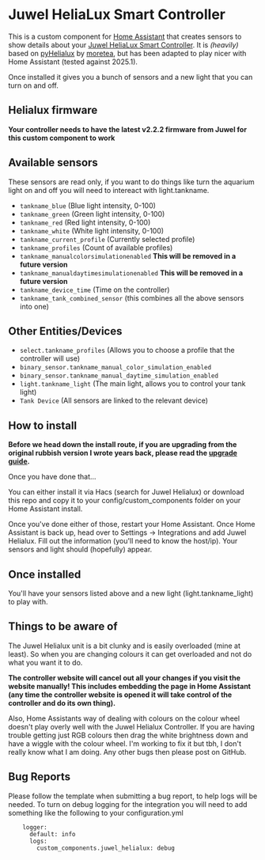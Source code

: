 
# Juwel HeliaLux Smart Controller

This is a custom component for [Home Assistant](https://www.home-assistant.io/) that creates sensors to show details about your [Juwel HeliaLux Smart Controller](https://www.juwel-aquarium.co.uk/Products/Lighting/LED/HeliaLux-LED/HeliaLux-SmartControl/). It is *(heavily)* based on [pyHelialux](https://github.com/moretea/pyHelialux) by [moretea](https://github.com/moretea), but has been adapted to play nicer with Home Assistant (tested against 2025.1).

Once installed it gives you a bunch of sensors and a new light that you can turn on and off.

## Helialux firmware
**Your controller needs to have the latest v2.2.2 firmware from Juwel for this custom component to work**

## Available sensors

These sensors are read only, if you want to do things like turn the aquarium light on and off you will need to intereact with light.tankname.

* `tankname_blue` (Blue light intensity, 0-100)
* `tankname_green` (Green light intensity, 0-100)
* `tankname_red` (Red light intensity, 0-100)
* `tankname_white` (White light intensity, 0-100)
* `tankname_current_profile` (Currently selected profile)
* `tankname_profiles` (Count of available profiles)
* `tankname_manualcolorsimulationenabled` **This will be removed in a future version**
* `tankname_manualdaytimesimulationenabled` **This will be removed in a future version**
* `tankname_device_time` (Time on the controller)
* `tankname_tank_combined_sensor` (this combines all the above sensors into one)

## Other Entities/Devices
* `select.tankname_profiles` (Allows you to choose a profile that the controller will use)
* `binary_sensor.tankname_manual_color_simulation_enabled`
* `binary_sensor.tankname_manual_daytime_simulation_enabled`
* `light.tankname_light` (The main light, allows you to control your tank light)
* `Tank Device` (All sensors are linked to the relevant device)


## How to install

**Before we head down the install route, if you are upgrading from the original rubbish version I wrote years back, please read the [upgrade guide](https://github.com/MrSleeps/Juwel-HeliaLux-Home-Assistant-Custom-Component/blob/main/UPGRADE.md).**

Once you have done that...

You can either install it via Hacs (search for Juwel Helialux) or download this repo and copy it to your config/custom_components folder on your Home Assistant install.

Once you've done either of those, restart your Home Assistant. Once Home Assistant is back up, head over to Settings -> Integrations and add Juwel Helialux. Fill out the information (you'll need to know the host/ip). Your sensors and light should (hopefully) appear.

## Once installed

You'll have your sensors listed above and a new light (light.tankname_light) to play with.

## Things to be aware of

The Juwel Helialux unit is a bit clunky and is easily overloaded (mine at least). So when you are changing colours it can get overloaded and not do what you want it to do. 

**The controller website will cancel out all your changes if you visit the website manually! This includes embedding the page in Home Assistant (any time the controller website is opened it will take control of the controller and do its own thing).**

Also, Home Assistants way of dealing with colours on the colour wheel doesn't play overly well with the Juwel Helialux Controller. If you are having trouble getting just RGB colours then drag the white brightness down and have a wiggle with the colour wheel. I'm working to fix it but tbh, I don't really know what I am doing. Any other bugs then please post on GitHub.

## Bug Reports
Please follow the template when submitting a bug report, to help logs will be needed. To turn on debug logging for the integration you will need to add something like the following to your configuration.yml
```
    logger:
      default: info
      logs:
        custom_components.juwel_helialux: debug
```
